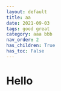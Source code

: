 ```yaml
---
layout: default
title: aa
date: 2021-09-03
tags: good great
category: aaa bbb 
nav_order: 2
has_children: True
has_toc: False
---
```


# Hello
